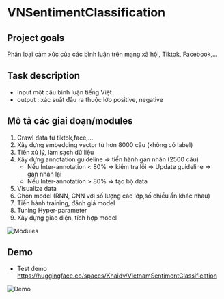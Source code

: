 # VNSentimentClassification

## Project goals
Phân loại cảm xúc của các bình luận trên mạng xã hội, Tiktok, Facebook,...

## Task description
- input một câu bình luận tiếng Việt
- output : xác suất đầu ra thuộc lớp positive, negative

## Mô tả các giai đoạn/modules 
1. Crawl data từ tiktok,face,...
2. Xây dựng embedding vector từ hơn 8000 câu (không có label)
3. Tiền xử lý, làm sạch dữ liệu
4. Xây dựng annotation guideline ⇒ tiến hành gán nhãn (2500 câu) 
   - Nếu Inter-annotation < 80% ⇒ kiểm tra lỗi ⇒ Update guideline ⇒ gán nhãn lại
   - Nếu Inter-annotation > 80% ⇒ tạo bộ data 
5. Visualize data
6. Chọn model (RNN, CNN với số lượng các lớp,số chiều ẩn khác nhau)
7. Tiến hành training, đánh giá model
8. Tuning Hyper-parameter
9. Xây dựng giao diện, tích hợp model

![Modules](https://github.com/khaidv123/VNSentimentClassification/assets/111173070/ce7e426d-f645-42c6-b695-5a166e28d549)

## Demo
- Test demo
https://huggingface.co/spaces/Khaidv/VietnamSentimentClassification

![Demo](https://github.com/khaidv123/VNSentimentClassification/assets/111173070/155027e4-90c5-4b5d-8e60-7e995f4e91c0)

